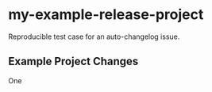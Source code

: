 # my-example-release-project

Reproducible test case for an auto-changelog issue.

## Example Project Changes

One
